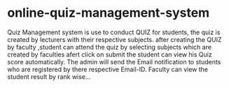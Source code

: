 # online-quiz-management-system

Quiz Management system is use to conduct QUIZ for students, the quiz is created by lecturers with their respective subjects.
after creating the QUIZ by faculty ,student can attend the quiz by selecting subjects which are created by faculties afert click on submit the student can view his Quiz score automatically.
    The admin will send the Email notification to students who are registered by there respective Email-ID.
    Faculty can view the student result by rank wise...
